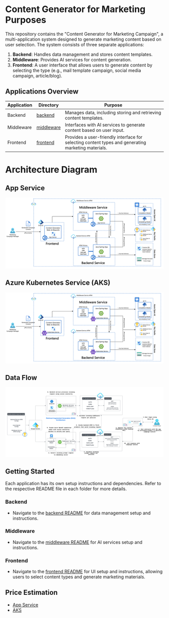 # Content Generator for Marketing Purposes

This repository contains the "Content Generator for Marketing Campaign", a multi-application system designed to generate marketing content based on user selection. The system consists of three separate applications:

1. **Backend**: Handles data management and stores content templates.
2. **Middleware**: Provides AI services for content generation.
3. **Frontend**: A user interface that allows users to generate content by selecting the type (e.g., mail template campaign, social media campaign, article/blog).

## Applications Overview

| Application | Directory                | Purpose                                                                                            |
|-------------|--------------------------|----------------------------------------------------------------------------------------------------|
| Backend     | [backend](backend)       | Manages data, including storing and retrieving content templates.                                  |
| Middleware  | [middleware](middleware) | Interfaces with AI services to generate content based on user input.                               |
| Frontend    | [frontend](./frontend)   | Provides a user-friendly interface for selecting content types and generating marketing materials. |

# Architecture Diagram
## App Service

![images/AppService.png](images/AppService.png)

## Azure Kubernetes Service (AKS)

![images/AKS.png](images/AKS.png)

## Data Flow

![images/DataFlow.png](images/DataFlow.png)

## Getting Started

Each application has its own setup instructions and dependencies. Refer to the respective README file in each folder for more details.

### Backend

- Navigate to the [backend README](backend/README.md) for data management setup and instructions.

### Middleware

- Navigate to the [middleware README](middleware/README.md) for AI services setup and instructions.

### Frontend

- Navigate to the [frontend README](frontend/README.md) for UI setup and instructions, allowing users to select content types and generate marketing materials.


## Price Estimation
- [App Service](https://azure.com/e/9ace011a0f4241db809253649e076541)
- [AKS](https://azure.com/e/7db212126c93457c9a35fea2b711166f)
